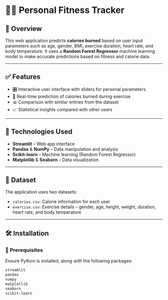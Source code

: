# 🏃‍♂️ Personal Fitness Tracker

## 📌 Overview  
This web application predicts **calories burned** based on user input parameters such as age, gender, BMI, exercise duration, heart rate, and body temperature. It uses a **Random Forest Regressor** machine learning model to make accurate predictions based on fitness and calorie data.

---

## ✅ Features  
- 🎛️ Interactive user interface with sliders for personal parameters  
- 🔄 Real-time prediction of calories burned during exercise  
- 📊 Comparison with similar entries from the dataset  
- 📈 Statistical insights compared with other users  

---

## 🧰 Technologies Used  
- **Streamlit** – Web app interface  
- **Pandas** & **NumPy** – Data manipulation and analysis  
- **Scikit-learn** – Machine learning (Random Forest Regressor)  
- **Matplotlib** & **Seaborn** – Data visualization  

---

## 📁 Dataset  
The application uses two datasets:  
- `calories.csv`: Calorie information for each user  
- `exercise.csv`: Exercise details – gender, age, height, weight, duration, heart rate, and body temperature  

---

## 🛠️ Installation  

### 🔑 Prerequisites  
Ensure Python is installed, along with the following packages:
```bash
streamlit
pandas
numpy
matplotlib
seaborn
scikit-learn

